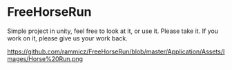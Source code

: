 # FreeHorseRun
Simple project in unity, feel free to look at it, or use it. Please take it. If you work on it, please give us your work back.

https://github.com/rammicz/FreeHorseRun/blob/master/Application/Assets/Images/Horse%20Run.png

